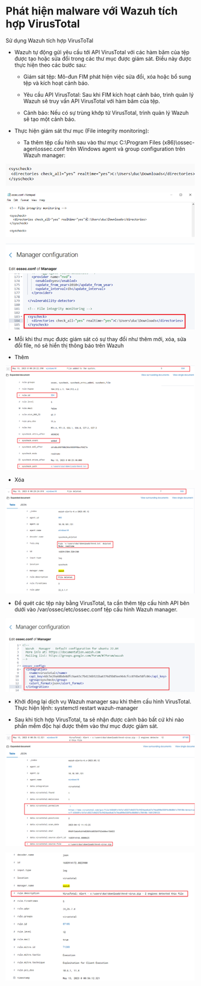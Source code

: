 # Phát hiện malware với Wazuh tích hợp VirusTotal

Sử dụng Wazuh tích hợp VirusToTal

- Wazuh tự động gửi yêu cầu tới API VirusTotal với các hàm băm của tệp được tạo hoặc sửa đổi trong các thư mục được giám sát. Điều này được thực hiện theo các bước sau:

  - Giám sát tệp: Mô-đun FIM phát hiện việc sửa đổi, xóa hoặc bổ sung tệp và kích hoạt cảnh báo.

  - Yêu cầu API VirusTotal: Sau khi FIM kích hoạt cảnh báo, trình quản lý Wazuh sẽ truy vấn API VirusTotal với hàm băm của tệp.

  - Cảnh báo: Nếu có sự trùng khớp từ VirusTotal, trình quản lý Wazuh sẽ tạo một cảnh báo.

- Thực hiện giám sát thư mục (File integrity monitoring):

  - Ta thêm tệp cấu hình sau vào thư mục C:\Program Files (x86)\ossec-agen\ossec.conf trên Windows agent và group configuration trên Wazuh manager:

![Cấu hình ossec.conf](/Images/wazuh-007.png)

![Cấu hình ossec.conf](/Images/wazuh-009.png)

![Cấu hình wazuh manager](/Images/wazuh-008.png)

  - Mỗi khi thư mục được giám sát có sự thay đổi như thêm mới, xóa, sửa đổi file, nó sẽ hiển thị thông báo trên Wazuh

- Thêm

![Thêm file](/Images/wazuh-010.png)

- Xóa
 
 ![Xóa file](/Images/wazuh-011.png)
 
- Để quét các tệp này bằng VirusTotal, ta cần thêm tệp cấu hình API bên dưới vào /var/ossec/etc/ossec.conf tệp cấu hình Wazuh manager.
 
 ![Thêm tệp cấu hình API](/Images/wazuh-012.png)

- Khởi động lại dịch vụ Wazuh manager sau khi thêm cấu hình VirusTotal. Thực hiện lệnh: systemctl restart wazuh-manager

- Sau khi tích hợp VirusTotal, ta sẽ nhận được cảnh báo bất cứ khi nào phần mềm độc hại được thêm vào thư mục được giám sát.
 
 ![Virustotal đã quét được file độc hại được thêm vào thư mục giám sát](/Images/wazuh-013.png)
 
 ![Chi tiết log của VirusTotal khi quét malware](/Images/wazuh-014.png)

 

